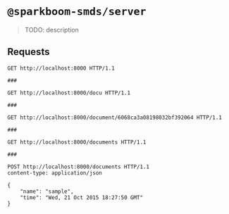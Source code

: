 # `@sparkboom-smds/server`

> TODO: description

## Requests

```
GET http://localhost:8000 HTTP/1.1

###

GET http://localhost:8000/docu HTTP/1.1

###

GET http://localhost:8000/document/6068ca3a08198032bf392064 HTTP/1.1

###

GET http://localhost:8000/documents HTTP/1.1

###

POST http://localhost:8000/documents HTTP/1.1
content-type: application/json

{
    "name": "sample",
    "time": "Wed, 21 Oct 2015 18:27:50 GMT"
}

```
